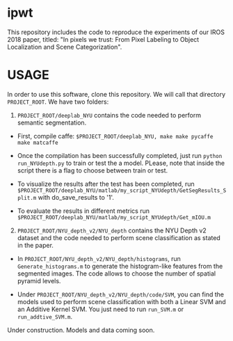 # ipwt
This repository includes the code to reproduce the experiments of our IROS 2018 paper, titled: "In pixels we trust: From Pixel Labeling to Object Localization and Scene Categorization".


# USAGE

In order to use this software, clone this repository. We will call that directory `PROJECT_ROOT`.
We have two folders:

1. `PROJECT_ROOT/deeplab_NYU` contains the code needed to perform semantic segmentation. 
  - First, compile caffe:
  `$PROJECT_ROOT/deeplab_NYU,
  make
  make pycaffe
  make matcaffe
  `
  - Once the compilation has been successfully completed, just run
  `python run_NYUdepth.py`
  to train or test the a model. PLease, note that inside the script there is a flag to choose between train or test.
  
  - To visualize the results after the test has been completed, run `$PROJECT_ROOT/deeplab_NYU/matlab/my_script_NYUdepth/GetSegResults_Split.m` with do_save_results to '1'.
  
  - To evaluate the results in different metrics run `$PROJECT_ROOT/deeplab_NYU/matlab/my_script_NYUdepth/Get_mIOU.m`


2. `PROJECT_ROOT/NYU_depth_v2/NYU_depth` contains the NYU Depth v2 dataset and the code needed to perform scene classification as stated in the paper.

  - In `PROJECT_ROOT/NYU_depth_v2/NYU_depth/histograms`, run `Generate_histograms.m` to generate the histogram-like features from the segmented images. The code allows to choose the number of spatial pyramid levels.
  
  - Under `PROJECT_ROOT/NYU_depth_v2/NYU_depth/code/SVM`, you can find the models used to perform scene classification with both a Linear SVM and an Additive Kernel SVM. You just need to run `run_SVM.m` or `run_addtive_SVM.m`.



Under construction. Models and data coming soon.
